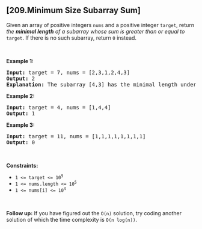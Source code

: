 ## [209.Minimum Size Subarray Sum]
<p>Given an array of positive integers <code>nums</code> and a positive integer <code>target</code>, return <em>the <strong>minimal length</strong> of a </em><span data-keyword="subarray-nonempty"><em>subarray</em></span><em> whose sum is greater than or equal to</em> <code>target</code>. If there is no such subarray, return <code>0</code> instead.</p>

<p>&nbsp;</p>
<p><strong class="example">Example 1:</strong></p>

<pre>
<strong>Input:</strong> target = 7, nums = [2,3,1,2,4,3]
<strong>Output:</strong> 2
<strong>Explanation:</strong> The subarray [4,3] has the minimal length under the problem constraint.
</pre>

<p><strong class="example">Example 2:</strong></p>

<pre>
<strong>Input:</strong> target = 4, nums = [1,4,4]
<strong>Output:</strong> 1
</pre>

<p><strong class="example">Example 3:</strong></p>

<pre>
<strong>Input:</strong> target = 11, nums = [1,1,1,1,1,1,1,1]
<strong>Output:</strong> 0
</pre>

<p>&nbsp;</p>
<p><strong>Constraints:</strong></p>

<ul>
	<li><code>1 &lt;= target &lt;= 10<sup>9</sup></code></li>
	<li><code>1 &lt;= nums.length &lt;= 10<sup>5</sup></code></li>
	<li><code>1 &lt;= nums[i] &lt;= 10<sup>4</sup></code></li>
</ul>

<p>&nbsp;</p>
<strong>Follow up:</strong> If you have figured out the <code>O(n)</code> solution, try coding another solution of which the time complexity is <code>O(n log(n))</code>.